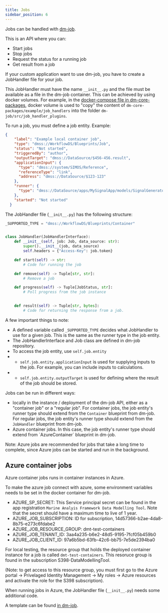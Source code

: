 ```yaml
---
title: Jobs
sidebar_position: 6
---
```


Jobs can be handled with [dm-job](https://github.com/equinor/dm-job).

This is an API where you can:
- Start jobs
- Stop jobs
- Request the status for a running job
- Get result from a job


If your custom application want to use dm-job, you have to create a JobHandler file for your job.

This JobHandler must have the name `__init__.py` and the file must be available as a file in the dm-job container. This can be achieved by using docker volumes. 
For example, in the [docker-compose file in dm-core-packages](https://github.com/equinor/dm-core-packages/blob/main/example/docker-compose.yaml), 
docker volume is used to "copy" the content of `dm-core-packages/example/job_handlers` into the folder `dm-job/src/job_handler_plugins`.


To run a job, you must define a job entity. Example:
```json
{
    "label": "Example local container job",
    "type": "dmss://WorkflowDS/Blueprints/Job",
    "status": "Not started",
    "triggeredBy": "author",
    "outputTarget": "dmss://DataSource/$456-456.result",
    "applicationInput": {
      "type": "dmss://system/SIMOS/Reference",
      "referenceType": "link",
      "address": "dmss://DataSource/$123-123"
    },
    "runner": {
      "type": "dmss://DataSource/apps/MySignalApp/models/SignalGeneratorJob"
    },
    "started": "Not started"
  }
```


The JobHandler file (`__init__.py`) has the following structure:

```python
_SUPPORTED_TYPE = "dmss://WorkflowDS/Blueprints/Container"


class JobHandler(JobHandlerInterface):
    def __init__(self, job: Job, data_source: str):
        super().__init__(job, data_source)
        self.headers = {"Access-Key": job.token}

    def start(self) -> str:
        # Code for running the job

    def remove(self) -> Tuple[str, str]:
        # Remove a job

    def progress(self) -> Tuple[JobStatus, str]:
        # Poll progress from the job instance
        

    def result(self) -> Tuple[str, bytes]:
        # Code for returning the response from a job.

```

A few important things to note:
- A defined variable called `_SUPPORTED_TYPE` decides what JobHandler to use for a given job. This is the same as the runner type in the job entity.
- The JobHandlerInterface and Job class are defined in dm-job repository.
- To access the job entity, use `self.job.entity`
- - `self.job.entity.applicationInput` is used for supplying inputs to the job. For example, you can include inputs to calculations.
- - `self.job.entity.outputTarget` is used for defining where the result of the job should be stored.



Jobs can be run in different ways:
- locally in the instance / deployment of the dm-job API, either as a "container job" or a "regular job". For container jobs, the job entity's runner type should extend from the  `Container` blueprint from dm-job. For regular jobs, the job entity's runner type should extend from the `JobHandler` blueprint from dm-job.
- Azure container jobs. In this case, the job entity's runner type should extend from `AzureContainer´ blueprint in dm-job. 

Note: Azure jobs are recommended for jobs that take a long time to complete, since Azure jobs can be started and run in the background.  

## Azure container jobs
Azure container jobs runs in container instances in Azure.

To make the azure job connect with azure, some environment variables needs to be set in the docker container for dm-job.
-  AZURE_SP_SECRET: This Service principal secret can be found in the app registration `Marine Analyis Framework Data Modelling Tool`. Note that the secret should have a maximum time to live of 1 year. 
- AZURE_JOB_SUBSCRIPTION: ID for subscription, 14d57366-b2ae-4da8-8b75-e273c6fdabe2
- AZURE_JOB_RESOURCE_GROUP: dmt-test-containers
- AZURE_JOB_TENANT_ID: 3aa4a235-b6e2-48d5-9195-7fcf05b459b0
- AZURE_JOB_CLIENT_ID: 97a6b5bd-63fb-42c6-bb75-7e5de2394ba0

For local testing, the resource group that holds the deployed container instance for a job is called `dmt-test-containers`. This resoruce group is found in the subscription S398-DataModellingTool.

(Note: to get access to this resource group, you must first go to the Azure portal -> Privelaged Identity Management -> My roles -> Azure resources and activate the role for the S398 subscription).



When running jobs in Azure, the JobHandler file (`__init__.py`) needs some additional code.

A template can be found [in dm-job](https://github.com/equinor/dm-job/blob/main/src/job_handler_plugins/azure_container_instances/__init__.py).
